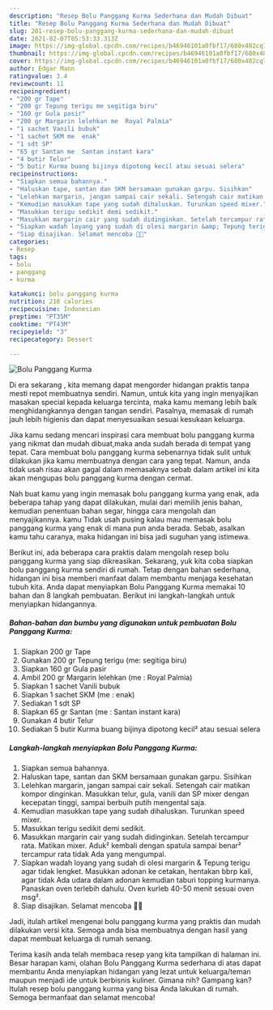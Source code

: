 ```yaml
---
description: "Resep Bolu Panggang Kurma Sederhana dan Mudah Dibuat"
title: "Resep Bolu Panggang Kurma Sederhana dan Mudah Dibuat"
slug: 201-resep-bolu-panggang-kurma-sederhana-dan-mudah-dibuat
date: 2021-02-07T05:53:33.313Z
image: https://img-global.cpcdn.com/recipes/b46946101a0fbf17/680x482cq70/bolu-panggang-kurma-foto-resep-utama.jpg
thumbnail: https://img-global.cpcdn.com/recipes/b46946101a0fbf17/680x482cq70/bolu-panggang-kurma-foto-resep-utama.jpg
cover: https://img-global.cpcdn.com/recipes/b46946101a0fbf17/680x482cq70/bolu-panggang-kurma-foto-resep-utama.jpg
author: Edgar Mann
ratingvalue: 3.4
reviewcount: 11
recipeingredient:
- "200 gr Tape"
- "200 gr Tepung terigu me segitiga biru"
- "160 gr Gula pasir"
- "200 gr Margarin lelehkan me  Royal Palmia"
- "1 sachet Vanili bubuk"
- "1 sachet SKM me  enak"
- "1 sdt SP"
- "65 gr Santan me  Santan instant kara"
- "4 butir Telur"
- "5 butir Kurma buang bijinya dipotong kecil atau sesuai selera"
recipeinstructions:
- "Siapkan semua bahannya."
- "Haluskan tape, santan dan SKM bersamaan gunakan garpu. Sisihkan"
- "Lelehkan margarin, jangan sampai cair sekali. Setengah cair matikan kompor dinginkan. Masukkan telur, gula, vanili dan SP mixer dengan kecepatan tinggi, sampai berbuih putih mengental saja."
- "Kemudian masukkan tape yang sudah dihaluskan. Turunkan speed mixer."
- "Masukkan terigu sedikit demi sedikit."
- "Masukkan margarin cair yang sudah didinginkan. Setelah tercampur rata. Matikan mixer. Aduk² kembali dengan spatula sampai benar² tercampur rata tidak Ada yang mengumpal."
- "Siapkan wadah loyang yang sudah di olesi margarin &amp; Tepung terigu agar tidak lengket. Masukkan adonan ke cetakan, hentakan bbrp kali, agar tidak Ada udara dalam adonan kemudian taburi topping kurmanya. Panaskan oven terlebih dahulu. Oven kurleb 40-50 menit sesuai oven msg²."
- "Siap disajikan. Selamat mencoba 🥰🥰"
categories:
- Resep
tags:
- bolu
- panggang
- kurma

katakunci: bolu panggang kurma 
nutrition: 218 calories
recipecuisine: Indonesian
preptime: "PT35M"
cooktime: "PT43M"
recipeyield: "3"
recipecategory: Dessert

---
```



![Bolu Panggang Kurma](https://img-global.cpcdn.com/recipes/b46946101a0fbf17/680x482cq70/bolu-panggang-kurma-foto-resep-utama.jpg)

Di era  sekarang , kita memang dapat mengorder hidangan praktis tanpa mesti repot membuatnya sendiri. Namun, untuk kita yang ingin menyajikan masakan special kepada keluarga tercinta, maka kamu memang lebih baik menghidangkannya dengan tangan sendiri. Pasalnya, memasak di rumah jauh lebih higienis dan dapat menyesuaikan sesuai kesukaan keluarga.

Jika kamu sedang mencari inspirasi cara membuat bolu panggang kurma yang nikmat dan mudah dibuat,maka anda sudah berada di tempat yang tepat. Cara membuat bolu panggang kurma  sebenarnya tidak sulit untuk dilakukan jika kamu membuatnya dengan cara yang tepat. Namun, anda tidak usah risau akan gagal dalam memasaknya 
sebab dalam artikel ini kita akan mengupas bolu panggang kurma dengan cermat.  



Nah buat kamu yang ingin memasak bolu panggang kurma yang enak, ada beberapa tahap yang dapat dilakukan, mulai dari memilih jenis bahan, kemudian penentuan bahan segar, hingga cara mengolah dan menyajikannya. kamu Tidak usah pusing kalau mau memasak bolu panggang kurma yang enak di mana pun anda berada. Sebab, asalkan kamu  tahu caranya, maka hidangan ini bisa jadi suguhan yang istimewa.

Berikut ini, ada beberapa cara praktis  dalam mengolah resep bolu panggang kurma yang siap dikreasikan. Sekarang, yuk kita coba siapkan bolu panggang kurma sendiri di rumah. Tetap dengan bahan sederhana, hidangan ini bisa memberi manfaat dalam membantu menjaga kesehatan tubuh kita. Anda dapat menyiapkan Bolu Panggang Kurma memakai 10 bahan dan 8 langkah pembuatan. Berikut ini langkah-langkah untuk menyiapkan hidangannya.

<!--inarticleads1-->

##### Bahan-bahan dan bumbu yang digunakan untuk pembuatan Bolu Panggang Kurma:

1. Siapkan 200 gr Tape
1. Gunakan 200 gr Tepung terigu (me: segitiga biru)
1. Siapkan 160 gr Gula pasir
1. Ambil 200 gr Margarin lelehkan (me : Royal Palmia)
1. Siapkan 1 sachet Vanili bubuk
1. Siapkan 1 sachet SKM (me : enak)
1. Sediakan 1 sdt SP
1. Siapkan 65 gr Santan (me : Santan instant kara)
1. Gunakan 4 butir Telur
1. Sediakan 5 butir Kurma buang bijinya dipotong kecil² atau sesuai selera




<!--inarticleads2-->

##### Langkah-langkah menyiapkan Bolu Panggang Kurma:

1. Siapkan semua bahannya.
1. Haluskan tape, santan dan SKM bersamaan gunakan garpu. Sisihkan
1. Lelehkan margarin, jangan sampai cair sekali. Setengah cair matikan kompor dinginkan. Masukkan telur, gula, vanili dan SP mixer dengan kecepatan tinggi, sampai berbuih putih mengental saja.
1. Kemudian masukkan tape yang sudah dihaluskan. Turunkan speed mixer.
1. Masukkan terigu sedikit demi sedikit.
1. Masukkan margarin cair yang sudah didinginkan. Setelah tercampur rata. Matikan mixer. Aduk² kembali dengan spatula sampai benar² tercampur rata tidak Ada yang mengumpal.
1. Siapkan wadah loyang yang sudah di olesi margarin &amp; Tepung terigu agar tidak lengket. Masukkan adonan ke cetakan, hentakan bbrp kali, agar tidak Ada udara dalam adonan kemudian taburi topping kurmanya. Panaskan oven terlebih dahulu. Oven kurleb 40-50 menit sesuai oven msg².
1. Siap disajikan. Selamat mencoba 🥰🥰




Jadi, itulah artikel mengenai  bolu panggang kurma  yang praktis dan mudah dilakukan versi kita. Semoga anda bisa membuatnya dengan hasil yang dapat membuat keluarga di rumah senang. 

Terima kasih anda telah membaca resep yang kita tampilkan di halaman ini. Besar harapan kami, olahan  Bolu Panggang Kurma sederhana di atas dapat membantu Anda menyiapkan hidangan yang lezat untuk keluarga/teman maupun menjadi ide untuk berbisnis kuliner. Gimana nih? Gampang kan? Itulah resep bolu panggang kurma yang bisa Anda lakukan di rumah. Semoga bermanfaat dan selamat mencoba!

